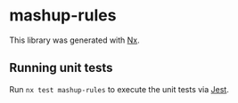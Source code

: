 # mashup-rules

This library was generated with [Nx](https://nx.dev).

## Running unit tests

Run `nx test mashup-rules` to execute the unit tests via [Jest](https://jestjs.io).
